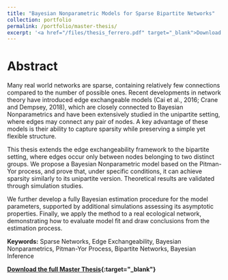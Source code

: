 ```yaml
---
title: "Bayesian Nonparametric Models for Sparse Bipartite Networks"
collection: portfolio
permalink: /portfolio/master-thesis/
excerpt: '<a href="/files/thesis_ferrero.pdf" target="_blank">Download the full Master Thesis</a>'
---
```

# Abstract
Many real world networks are sparse, containing relatively few connections compared to the number of possible ones. Recent developments in network theory have introduced edge exchangeable models (Cai et al., 2016; Crane and Dempsey, 2018), which are closely connected to Bayesian Nonparametrics and have been extensively studied in the unipartite setting, where edges may connect any pair of nodes. A key advantage of these models is their ability to capture sparsity while preserving a simple yet flexible structure.

This thesis extends the edge exchangeability framework to the bipartite setting, where edges occur only between nodes belonging to two distinct groups. We propose a Bayesian Nonparametric model based on the Pitman-Yor process, and prove that, under specific conditions, it can achieve sparsity similarly to its unipartite version. Theoretical results are validated through simulation studies.

We further develop a fully Bayesian estimation procedure for the model parameters, supported by additional simulations assessing its asymptotic properties. Finally, we apply the method to a real ecological network, demonstrating how to evaluate model fit and draw conclusions from the estimation process.

**Keywords:** Sparse Networks, Edge Exchangeability, Bayesian Nonparametrics, Pitman-Yor Process, Bipartite Networks, Bayesian Inference

**[Download the full Master Thesis](/files/thesis_ferrero.pdf){:target="_blank"}**